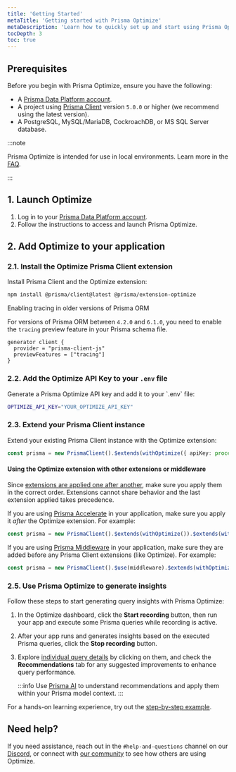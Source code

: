 ```yaml
---
title: 'Getting Started'
metaTitle: 'Getting started with Prisma Optimize'
metaDescription: 'Learn how to quickly set up and start using Prisma Optimize.'
tocDepth: 3
toc: true
---
```


## Prerequisites

Before you begin with Prisma Optimize, ensure you have the following:

- A [Prisma Data Platform account](https://console.prisma.io/optimize?utm_source=docs&utm_medium=optimize-page).
- A project using [Prisma Client](/orm/prisma-client) version `5.0.0` or higher (we recommend using the latest version).
- A PostgreSQL, MySQL/MariaDB, CockroachDB, or MS SQL Server database.

:::note

Prisma Optimize is intended for use in local environments. Learn more in the [FAQ](/postgres/more/faq#can-i-enable-query-optimizations-for-prisma-postgres-in-production).

:::

## 1. Launch Optimize

1. Log in to your [Prisma Data Platform account](https://console.prisma.io/optimize?utm_source=docs&utm_medium=optimize-page).
2. <!-- a -->Follow the instructions to access and launch Prisma Optimize.

## 2. Add Optimize to your application

### 2.1. Install the Optimize Prisma Client extension

Install Prisma Client and the Optimize extension:

```bash
npm install @prisma/client@latest @prisma/extension-optimize
```

<!-- details -->
<!-- summary -->Enabling tracing in older versions of Prisma ORM

For versions of Prisma ORM between `4.2.0` and `6.1.0`, you need to enable the `tracing` preview feature in your Prisma schema file.

```prisma
generator client {
  provider = "prisma-client-js"
  previewFeatures = ["tracing"]
}
```

### 2.2. Add the Optimize API Key to your `.env` file

<!-- a -->Generate a Prisma Optimize API key and add it to your `.env` file:

```bash
OPTIMIZE_API_KEY="YOUR_OPTIMIZE_API_KEY"
```

### 2.3. Extend your Prisma Client instance

Extend your existing Prisma Client instance with the Optimize extension:

```ts
const prisma = new PrismaClient().$extends(withOptimize({ apiKey: process.env.OPTIMIZE_API_KEY }));
```

#### Using the Optimize extension with other extensions or middleware

Since [extensions are applied one after another](/orm/prisma-client/client-extensions#conflicts-in-combined-extensions), make sure you apply them in the correct order. Extensions cannot share behavior and the last extension applied takes precedence.

If you are using [Prisma Accelerate](/accelerate) in your application, make sure you apply it _after_ the Optimize extension. For example:

```ts
const prisma = new PrismaClient().$extends(withOptimize()).$extends(withAccelerate());
```

If you are using [Prisma Middleware](/orm/prisma-client/client-extensions/middleware) in your application, make sure they are added before any Prisma Client extensions (like Optimize). For example:

```ts
const prisma = new PrismaClient().$use(middleware).$extends(withOptimize());
```

### 2.5. Use Prisma Optimize to generate insights

Follow these steps to start generating query insights with Prisma Optimize:

1. In the Optimize dashboard, click the **Start recording** button, then run your app and execute some Prisma queries while recording is active.
2. After your app runs and generates insights based on the executed Prisma queries, click the **Stop recording** button.
3. Explore [individual query details](/postgres/query-optimization/recordings#data-captured-in-a-recording-session) by clicking on them, and check the **Recommendations** tab for any suggested improvements to enhance query performance.

   :::info
   Use [Prisma AI](/postgres/query-optimization/prisma-ai) to understand recommendations and apply them within your Prisma model context.
   :::

For a hands-on learning experience, try out the [step-by-step example](https://github.com/prisma/prisma-examples/tree/latest/optimize/starter).

## Need help?

If you need assistance, reach out in the `#help-and-questions` channel on our [Discord](https://pris.ly/discord?utm_source=docs&utm_medium=generated_text_cta), or connect with [our community](https://www.prisma.io/community) to see how others are using Optimize.
